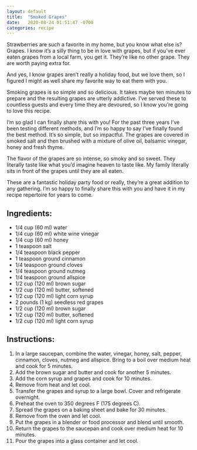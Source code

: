 ```yaml
---
layout: default
title:  "Smoked Grapes"
date:   2020-08-24 01:51:47 -0700
categories: recipe
---
```

Strawberries are such a favorite in my home, but you know what else is? Grapes. I know it’s a silly thing to be in love with grapes, but if you’ve ever eaten grapes from a local farm, you get it. They’re like no other grape. They are worth paying extra for.

And yes, I know grapes aren’t really a holiday food, but we love them, so I figured I might as well share my favorite way to eat them with you.

Smoking grapes is so simple and so delicious. It takes maybe ten minutes to prepare and the resulting grapes are utterly addictive. I’ve served these to countless guests and every time they are devoured, so I know you’re going to love this recipe.

I’m so glad I can finally share this with you! For the past three years I’ve been testing different methods, and I’m so happy to say I’ve finally found the best method. It’s so simple, but so impactful. The grapes are covered in smoked salt and then brushed with a mixture of olive oil, balsamic vinegar, honey and fresh thyme.

The flavor of the grapes are so intense, so smoky and so sweet. They literally taste like what you’d imagine heaven to taste like. My family literally sits in front of the grapes until they are all eaten.

These are a fantastic holiday party food or really, they’re a great addition to any gathering. I’m so happy to finally share this with you and have it in my recipe repertoire for years to come.

## Ingredients:

* 1/4 cup (60 ml) water
* 1/4 cup (60 ml) white wine vinegar
* 1/4 cup (60 ml) honey
* 1 teaspoon salt
* 1/4 teaspoon black pepper
* 1 teaspoon ground cinnamon
* 1/4 teaspoon ground cloves
* 1/4 teaspoon ground nutmeg
* 1/4 teaspoon ground allspice
* 1/2 cup (120 ml) brown sugar
* 1/2 cup (120 ml) butter, softened
* 1/2 cup (120 ml) light corn syrup
* 2 pounds (1 kg) seedless red grapes
* 1/2 cup (120 ml) brown sugar
* 1/2 cup (120 ml) butter, softened
* 1/2 cup (120 ml) light corn syrup

## Instructions:

1. In a large saucepan, combine the water, vinegar, honey, salt, pepper, cinnamon, cloves, nutmeg and allspice. Bring to a boil over medium heat and cook for 5 minutes.
2. Add the brown sugar and butter and cook for another 5 minutes.
3. Add the corn syrup and grapes and cook for 10 minutes.
4. Remove from heat and let cool.
5. Transfer the grapes and syrup to a large bowl. Cover and refrigerate overnight.
6. Preheat the oven to 350 degrees F (175 degrees C).
7. Spread the grapes on a baking sheet and bake for 30 minutes.
8. Remove from the oven and let cool.
9. Put the grapes in a blender or food processor and blend until smooth.
10. Return the grapes to the saucepan and cook over medium heat for 10 minutes.
11. Pour the grapes into a glass container and let cool.
